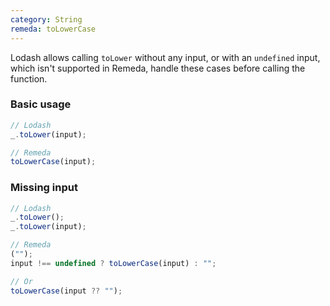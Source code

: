 ```yaml
---
category: String
remeda: toLowerCase
---
```


Lodash allows calling `toLower` without any input, or with an `undefined`
input, which isn't supported in Remeda, handle these cases before calling the
function.

### Basic usage

```ts
// Lodash
_.toLower(input);

// Remeda
toLowerCase(input);
```

### Missing input

```ts
// Lodash
_.toLower();
_.toLower(input);

// Remeda
("");
input !== undefined ? toLowerCase(input) : "";

// Or
toLowerCase(input ?? "");
```
